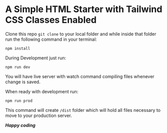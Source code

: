 # A Simple HTML Starter with Tailwind CSS Classes Enabled

Clone this repo `git clone` to your local folder and while inside that folder run the following command in your terminal:

`npm install`

During Development just run:

`npm run dev`

You will have live server with watch command compiling files whenever change is saved.

When ready with development run:

`npm run prod`

This command will create `/dist` folder which will hold all files necessary to move to your production server.

**_Happy coding_**
